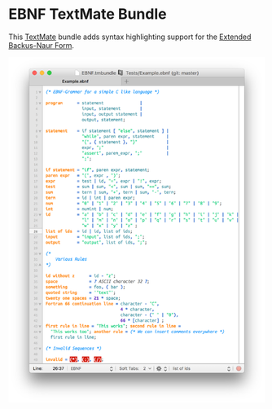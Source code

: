 # EBNF TextMate Bundle

This [TextMate](https://github.com/textmate/textmate) bundle adds syntax highlighting support for the [Extended Backus-Naur Form](https://en.wikipedia.org/wiki/Extended_Backus–Naur_Form).

![EBNF](Documentation/EBNF.png)
